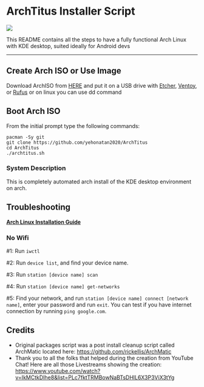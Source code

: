 # ArchTitus Installer Script

<img src="https://i.imgur.com/YiNMnan.png" />

This README contains all the steps to have a fully functional Arch Linux with KDE desktop, suited ideally for Android devs

---
## Create Arch ISO or Use Image

Download ArchISO from [HERE](https://archlinux.org/download/) and put it on a USB drive with [Etcher](https://www.balena.io/etcher/), [Ventoy](https://www.ventoy.net/en/index.html), or [Rufus](https://rufus.ie/en/)
or on linux you can use dd command


## Boot Arch ISO

From the initial prompt type the following commands:

```
pacman -Sy git
git clone https://github.com/yehonatan2020/ArchTitus
cd ArchTitus
./archtitus.sh
```

### System Description
This is completely automated arch install of the KDE desktop environment on arch.

## Troubleshooting

__[Arch Linux Installation Guide](https://github.com/rickellis/Arch-Linux-Install-Guide)__

### No Wifi

#1: Run `iwctl`

#2: Run `device list`, and find your device name.

#3: Run `station [device name] scan`

#4: Run `station [device name] get-networks`

#5: Find your network, and run `station [device name] connect [network name]`, enter your password and run `exit`. You can test if you have internet connection by running `ping google.com`. 

## Credits

- Original packages script was a post install cleanup script called ArchMatic located here: https://github.com/rickellis/ArchMatic
- Thank you to all the folks that helped during the creation from YouTube Chat! Here are all those Livestreams showing the creation: <https://www.youtube.com/watch?v=IkMCtkDIhe8&list=PLc7fktTRMBowNaBTsDHlL6X3P3ViX3tYg>
